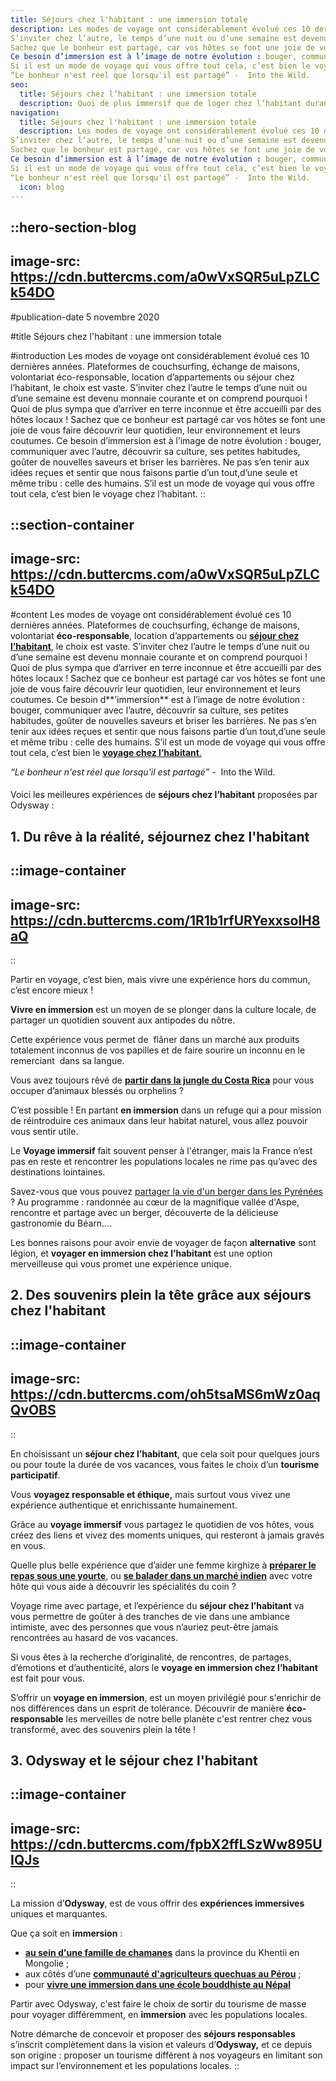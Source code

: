 ```yaml
---
title: Séjours chez l'habitant : une immersion totale
description: Les modes de voyage ont considérablement évolué ces 10 dernières années - plateformes de couchsurfing, échange de maisons, volontariat éco-responsable, location d’appartements ou séjour chez l’habitant, le choix est vaste.
S’inviter chez l’autre, le temps d’une nuit ou d’une semaine est devenu monnaie courante et on comprend pourquoi, car quoi de plus sympa que d’arriver en terre inconnue et d’être accueilli par des hôtes locaux !
Sachez que le bonheur est partagé, car vos hôtes se font une joie de vous faire découvrir leur quotidien, leur environnement et leurs coutumes.
Ce besoin d’immersion est à l’image de notre évolution : bouger, communiquer avec l’autre, découvrir sa culture, ses petites habitudes, goûter de nouvelles saveurs, briser les barrières et les idées reçues, sentir que nous faisons partie d’un tout - d’une seule et même tribu : celle des humains.
Si il est un mode de voyage qui vous offre tout cela, c’est bien le voyage chez l’habitant.
“Le bonheur n'est réel que lorsqu'il est partagé” -  Into the Wild.
seo:
  title: Séjours chez l’habitant : une immersion totale
  description: Quoi de plus immersif que de loger chez l’habitant durant votre prochain voyage ? Fini les hôtels sans âme et les sentiers tout tracés. Vivez une expérience unique !
navigation:
  title: Séjours chez l'habitant : une immersion totale
  description: Les modes de voyage ont considérablement évolué ces 10 dernières années - plateformes de couchsurfing, échange de maisons, volontariat éco-responsable, location d’appartements ou séjour chez l’habitant, le choix est vaste.
S’inviter chez l’autre, le temps d’une nuit ou d’une semaine est devenu monnaie courante et on comprend pourquoi, car quoi de plus sympa que d’arriver en terre inconnue et d’être accueilli par des hôtes locaux !
Sachez que le bonheur est partagé, car vos hôtes se font une joie de vous faire découvrir leur quotidien, leur environnement et leurs coutumes.
Ce besoin d’immersion est à l’image de notre évolution : bouger, communiquer avec l’autre, découvrir sa culture, ses petites habitudes, goûter de nouvelles saveurs, briser les barrières et les idées reçues, sentir que nous faisons partie d’un tout - d’une seule et même tribu : celle des humains.
Si il est un mode de voyage qui vous offre tout cela, c’est bien le voyage chez l’habitant.
“Le bonheur n'est réel que lorsqu'il est partagé” -  Into the Wild.
  icon: blog
---
```


::hero-section-blog
---
image-src: https://cdn.buttercms.com/a0wVxSQR5uLpZLCk54DO
---
#publication-date
5 novembre 2020

#title
Séjours chez l'habitant : une immersion totale

#introduction
Les modes de voyage ont considérablement évolué ces 10 dernières années. Plateformes de couchsurfing, échange de maisons, volontariat éco-responsable, location d’appartements ou séjour chez l’habitant, le choix est vaste. S’inviter chez l’autre le temps d’une nuit ou d’une semaine est devenu monnaie courante et on comprend pourquoi ! Quoi de plus sympa que d’arriver en terre inconnue et être accueilli par des hôtes locaux ! Sachez que ce bonheur est partagé car vos hôtes se font une joie de vous faire découvrir leur quotidien, leur environnement et leurs coutumes. Ce besoin d’immersion est à l’image de notre évolution : bouger, communiquer avec l’autre, découvrir sa culture, ses petites habitudes, goûter de nouvelles saveurs et briser les barrières. Ne pas s’en tenir aux idées reçues et sentir que nous faisons partie d’un tout,d’une seule et même tribu : celle des humains. S’il est un mode de voyage qui vous offre tout cela, c’est bien le voyage chez l’habitant.
::

::section-container
---
image-src: https://cdn.buttercms.com/a0wVxSQR5uLpZLCk54DO
---
#content
Les modes de voyage ont considérablement évolué ces 10 dernières années. Plateformes de couchsurfing, échange de maisons, volontariat **éco-responsable**, location d’appartements ou [**séjour chez l’habitant**](https://odysway.com/thematiques/voyage-chez-l-habitant), le choix est vaste. S’inviter chez l’autre le temps d’une nuit ou d’une semaine est devenu monnaie courante et on comprend pourquoi ! Quoi de plus sympa que d’arriver en terre inconnue et être accueilli par des hôtes locaux ! Sachez que ce bonheur est partagé car vos hôtes se font une joie de vous faire découvrir leur quotidien, leur environnement et leurs coutumes. Ce besoin d**’immersion** est à l’image de notre évolution : bouger, communiquer avec l’autre, découvrir sa culture, ses petites habitudes, goûter de nouvelles saveurs et briser les barrières. Ne pas s’en tenir aux idées reçues et sentir que nous faisons partie d’un tout,d’une seule et même tribu : celle des humains. S’il est un mode de voyage qui vous offre tout cela, c’est bien le [**voyage chez l’habitant**.](https://odysway.com/thematiques/voyage-chez-l-habitant)

_“Le bonheur n'est réel que lorsqu'il est partagé” -_  Into the Wild.

####   
Voici les meilleures expériences de **séjours chez l’habitant** proposées par Odysway :

## **1\. Du rêve à la réalité, séjournez chez l'habitant**

::image-container
---
image-src: https://cdn.buttercms.com/1R1b1rfURYexxsolH8aQ
---
::

Partir en voyage, c’est bien, mais vivre une expérience hors du commun, c’est encore mieux !

**Vivre en immersion** est un moyen de se plonger dans la culture locale, de partager un quotidien souvent aux antipodes du nôtre.

Cette expérience vous permet de  flâner dans un marché aux produits totalement inconnus de vos papilles et de faire sourire un inconnu en le remerciant  dans sa langue.

Vous avez toujours rêvé de [**partir dans la jungle du Costa Rica**](https://odysway.com/voyages/refuge-animaux-costa-rica?utm_source=SEO&utm_medium=BlogPost&utm_campaign=chezlhabitant) pour vous occuper d’animaux blessés ou orphelins ?

C’est possible ! En partant **en immersion** dans un refuge qui a pour mission de réintroduire ces animaux dans leur habitat naturel, vous allez pouvoir vous sentir utile.

Le **Voyage immersif** fait souvent penser à l'étranger, mais la France n’est pas en reste et rencontrer les populations locales ne rime pas qu’avec des destinations lointaines.

Savez-vous que vous pouvez [partager la vie d'un berger dans les Pyrénées](https://odysway.com/voyages/sejour-berger-bearn?utm_source=SEO&utm_medium=BlogPost&utm_campaign=chezlhabitant) ? Au programme : randonnée au cœur de la magnifique vallée d'Aspe, rencontre et partage avec un berger, découverte de la délicieuse gastronomie du Béarn....

Les bonnes raisons pour avoir envie de voyager de façon **alternative** sont légion, et **voyager en immersion chez l’habitant** est une option merveilleuse qui vous promet une expérience unique. 

## 2\. Des souvenirs plein la tête grâce aux séjours chez l'habitant

::image-container
---
image-src: https://cdn.buttercms.com/oh5tsaMS6mWz0aqQvOBS
---
::

En choisissant un **séjour chez l’habitant**, que cela soit pour quelques jours ou pour toute la durée de vos vacances, vous faites le choix d’un **tourisme participatif**.

Vous **voyagez responsable et éthique,** mais surtout vous vivez une expérience authentique et enrichissante humainement.

Grâce au **voyage immersif** vous partagez le quotidien de vos hôtes, vous créez des liens et vivez des moments uniques, qui resteront à jamais gravés en vous.

Quelle plus belle expérience que d’aider une femme kirghize à [**préparer le repas sous une yourte**](https://odysway.com/voyages/immersion-steppes-kirghizistan?utm_source=SEO&utm_medium=BlogPost&utm_campaign=chezlhabitant), ou [**se balader dans un marché indien**](https://odysway.com/voyages/inde-arunachal-pradesh?utm_source=SEO&utm_medium=BlogPost&utm_campaign=chezlhabitant) avec votre hôte qui vous aide à découvrir les spécialités du coin ?

Voyage rime avec partage, et l’expérience du **séjour chez l’habitant** va vous permettre de goûter à des tranches de vie dans une ambiance intimiste, avec des personnes que vous n’auriez peut-être jamais rencontrées au hasard de vos vacances.

Si vous êtes à la recherche d’originalité, de rencontres, de partages, d’émotions et d’authenticité, alors le **voyage en immersion chez l’habitant** est fait pour vous.

S’offrir un **voyage en immersion**, est un moyen privilégié pour s'enrichir de nos différences dans un esprit de tolérance. Découvrir de manière **éco-responsable** les merveilles de notre belle planète c'est rentrer chez vous transformé, avec des souvenirs plein la tête !

## 3\. Odysway et le séjour chez l'habitant

::image-container
---
image-src: https://cdn.buttercms.com/fpbX2ffLSzWw895UIQJs
---
::

La mission d’**Odysway**, est de vous offrir des **expériences immersives** uniques et marquantes. 

Que ça soit en **immersion** : 

*   [**au sein d'une famille de chamanes**](https://odysway.com/voyages/voyage-chamane-mongolie?utm_source=SEO&utm_medium=BlogPost&utm_campaign=chezlhabitant) dans la province du Khentii en Mongolie ;
*   aux côtés d’une [**communauté d'agriculteurs quechuas au Pérou**](https://odysway.com/voyages/voyage-chamanique-perou?utm_source=SEO&utm_medium=BlogPost&utm_campaign=chezlhabitant) ;
*   pour [**vivre une immersion dans une école bouddhiste au Népal**](https://odysway.com/voyages/immersion-ecole-bouddhiste-nepal?utm_source=SEO&utm_medium=BlogPost&utm_campaign=chezlhabitant)

Partir avec Odysway, c'est faire le choix de sortir du tourisme de masse pour voyager différemment, en **immersion** avec les populations locales. 

Notre démarche de concevoir et proposer des **séjours responsables** s’inscrit complètement dans la vision et valeurs d’**Odysway,** et ce depuis son origine : proposer un tourisme différent à nos voyageurs en limitant son impact sur l’environnement et les populations locales.
::

